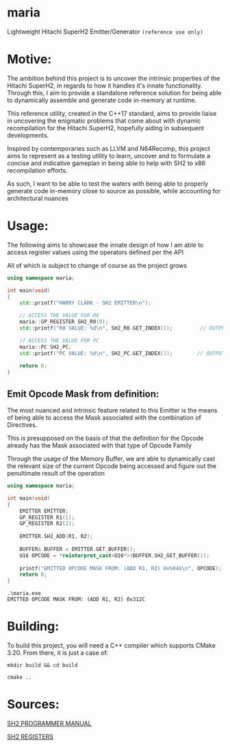 # maria
Lightweight Hitachi SuperH2 Emitter/Generator `````(reference use only)`````


# Motive:

The ambition behind this project is to uncover the intrinsic properties of the Hitachi SuperH2, in regards to how it handles it's innate functionality. Through this, I aim to provide a standalone reference solution for being able to dynamically assemble and generate code in-memory at runtime.

This reference utility, created in the C++17 standard, aims to provide liaise in uncovering the enigmatic problems that come about with dynamic recompilation for the Hitachi SuperH2, hopefully aiding in subsequent developments.

Inspired by contemporaries such as LLVM and N64Recomp, this project aims to represent as a testing utility to learn, uncover and to formulate a concise and indicative gameplan in being able to help with SH2 to x86 recompilation efforts. 

As such, I want to be able to test the waters with being able to properly generate code in-memory close to source as possible, while accounting for architectural nuances

# Usage:

The following aims to showcase the innate design of how I am able to access register values using the operators defined per the API

All of which is subject to change of course as the project grows

```cpp
using namespace maria;

int main(void)
{
    std::printf("HARRY CLARK - SH2 EMITTER\n");

    // ACCESS THE VALUE FOR R0
    maria::GP_REGISTER SH2_R0(0);
    std::printf("R0 VALUE: %d\n", SH2_R0.GET_INDEX());         // OUTPUT: 0

    // ACCESS THE VALUE FOR PC
    maria::PC SH2_PC;
    std::printf("PC VALUE: %d\n", SH2_PC.GET_INDEX());        // OUTPUT: 15
    
    return 0;
}
```

## Emit Opcode Mask from definition:

The most nuanced and intrinsic feature related to this Emitter is the means of being able to access the Mask associated with the combination of Directives.

This is presupposed on the basis of that the definition for the Opcode already has the Mask associated with that type of Opcode Family

Through the usage of the Memory Buffer, we are able to dynamically cast the relevant size of the current Opcode being accessed and figure out the penultimate result of the operation

```cpp
using namespace maria;

int main(void)
{
    EMITTER EMITTER;
    GP_REGISTER R1(1);
    GP_REGISTER R2(2);
    
    EMITTER.SH2_ADD(R1, R2);
    
    BUFFER& BUFFER = EMITTER.GET_BUFFER();
    U16 OPCODE = *reinterpret_cast<U16*>(BUFFER.SH2_GET_BUFFER());
    
    printf("EMITTED OPCODE MASK FROM: (ADD R1, R2) 0x%04X\n", OPCODE);
    return 0;
}
```
`````
.\maria.exe
EMITTED OPCODE MASK FROM: (ADD R1, R2) 0x312C
`````


# Building:

To build this project, you will need a C++ compiler which supports CMake 3.20. From there, it is just a case of:

```
mkdir build && cd build

cmake ..
```

# Sources:

[SH2 PROGRAMMER MANUAL](https://antime.kapsi.fi/sega/files/h12p0.pdf)

[SH2 REGISTERS](https://bitsavers.trailing-edge.com/components/hitachi/superH/1995_SH1_SH2_Programming_Manual_3rd_Edition.pdf)
